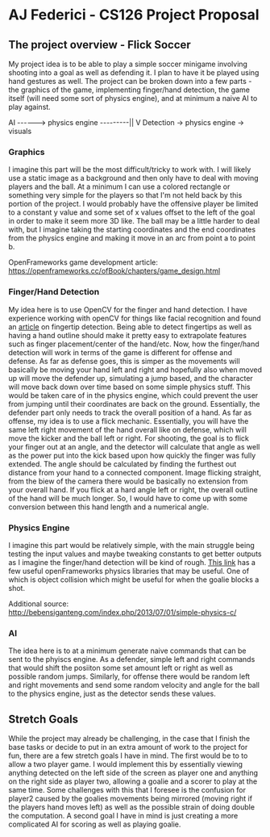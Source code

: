 # AJ Federici - CS126 Project Proposal

## The project overview - Flick Soccer

My project idea is to be able to play a simple soccer minigame involving shooting into a goal as well as defending it.  I plan to have it be played using hand gestures as well.  The project can be broken down into a few parts - the graphics of the game, implementing finger/hand detection, the game itself (will need some sort of physics engine), and at minimum a naive AI to play against.

AI  ------> physics engine ---------||
						         V
Detection -> physics engine -> visuals

### Graphics
I imagine this part will be the most difficult/tricky to work with.  I will likely use a static image as a background and then only have to deal with moving players and the ball.  At a minimum I can use a colored rectangle or something very simple for the players so that I'm not held back by this portion of the project.  I would probably have the offensive player be limited to a constant y value and some set of x values offset to the left of the goal in order to make it seem more 3D like.   The ball may be a little harder to deal with, but I imagine taking the starting coordinates and the end coordinates from the physics engine and making it move in an arc from point a to point b.

OpenFrameworks game development article: https://openframeworks.cc/ofBook/chapters/game_design.html

### Finger/Hand Detection
My idea here is to use OpenCV for the finger and hand detection.  I have experience working with openCV for things like facial recognition and found an [article](https://picoledelimao.github.io/blog/2015/11/15/fingertip-detection-on-opencv/) on fingertip detection.  Being able to detect fingertips as well as having a hand outline should make it pretty easy to extrapolate features such as finger placement/center of the hand/etc.  Now, how the finger/hand detection will work in terms of the game is different for offense and defense.  As far as defense goes, this is simper as the movements will basically be moving your hand left and right and hopefully also when moved up will move the defender up, simulating a jump based, and the character will move back down over time based on some simple physics stuff.  This would be taken care of in the physics engine, which could prevent the user from jumping until their coordinates are back on the ground.  Essentially, the defender part only needs to track the overall position of a hand.  As far as offense, my idea is to use a flick mechanic.  Essentially, you will have the same left right movement of the hand overall like on defense, which will move the kicker and the ball left or right.  For shooting, the goal is to flick your finger out at an angle, and the detector will calculate that angle as well as the power put into the kick based upon how quickly the finger was fully extended.  The angle should be calculated by finding the furthest out distance from your hand to a connected component.  Image flicking straight, from the biew of the camera there would be basically no extension from your overall hand.  If you flick at a hard angle left or right, the overall outline of the hand will be much longer.  So, I would have to come up with some conversion between this hand length and a numerical angle.

### Physics Engine 
I imagine this part would be relatively simple, with the main struggle being testing the input values and maybe tweaking constants to get better outputs as I imagine the finger/hand detection will be kind of rough.  [This link](http://www.ofxaddons.com/categories/3-physics) has a few useful openFrameworks physics libraries that may be useful.  One of which is object collision which might be useful for when the goalie blocks a shot.

Additional source: http://bebensiganteng.com/index.php/2013/07/01/simple-physics-c/

### AI
The idea here is to at a minimum generate naive commands that can be sent to the phyiscs engine.  As a defender, simple left and right commands that would shift the posiiton some set amount left or right as well as possible random jumps.  Similarly, for offense there would be random left and right movements and send some random velocity and angle for the ball to the physics engine, just as the detector sends these values.


## Stretch Goals
While the project may already be challenging, in the case that I finish the base tasks or decide to put in an extra amount of work to the project for fun, there are a few stretch goals I have in mind.  The first would be to to allow a two player game.  I would implement this by essentially viewing anything detected on the left side of the screen as player one and anything on the right side as player two, allowing a goalie and a scorer to play at the same time.  Some challenges with this that I foresee is the confusion for player2 caused by the goalies movements being mirrored (moving right if the players hand moves left) as well as the possible strain of doing double the computation.  A second goal I have in mind is just creating a more complicated AI for scoring as well as playing goalie.
